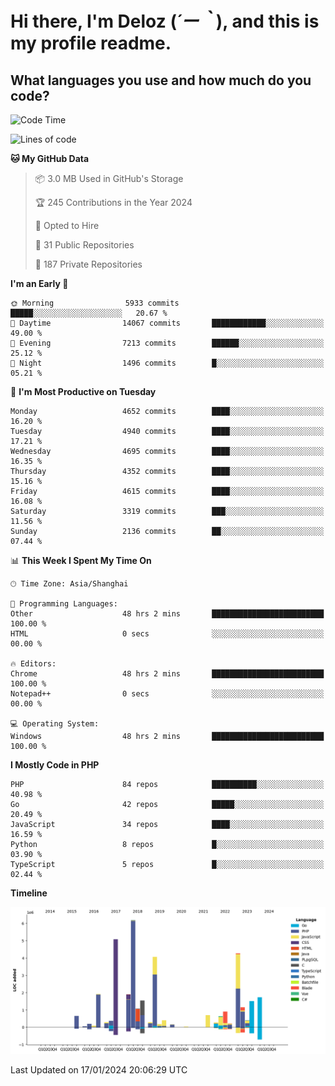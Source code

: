 # **Hi there, I'm Deloz (*´ー｀*), and this is my profile readme.**

## **What languages you use and how much do you code?**

<!--START_SECTION:waka-->
![Code Time](http://img.shields.io/badge/Code%20Time-3%2C199%20hrs%2041%20mins-blue)

![Lines of code](https://img.shields.io/badge/From%20Hello%20World%20I%27ve%20Written-36.2%20million%20lines%20of%20code-blue)

**🐱 My GitHub Data** 

> 📦 3.0 MB Used in GitHub's Storage 
 > 
> 🏆 245 Contributions in the Year 2024
 > 
> 💼 Opted to Hire
 > 
> 📜 31 Public Repositories 
 > 
> 🔑 187 Private Repositories 
 > 
**I'm an Early 🐤** 

```text
🌞 Morning                5933 commits        █████░░░░░░░░░░░░░░░░░░░░   20.67 % 
🌆 Daytime                14067 commits       ████████████░░░░░░░░░░░░░   49.00 % 
🌃 Evening                7213 commits        ██████░░░░░░░░░░░░░░░░░░░   25.12 % 
🌙 Night                  1496 commits        █░░░░░░░░░░░░░░░░░░░░░░░░   05.21 % 
```
📅 **I'm Most Productive on Tuesday** 

```text
Monday                   4652 commits        ████░░░░░░░░░░░░░░░░░░░░░   16.20 % 
Tuesday                  4940 commits        ████░░░░░░░░░░░░░░░░░░░░░   17.21 % 
Wednesday                4695 commits        ████░░░░░░░░░░░░░░░░░░░░░   16.35 % 
Thursday                 4352 commits        ████░░░░░░░░░░░░░░░░░░░░░   15.16 % 
Friday                   4615 commits        ████░░░░░░░░░░░░░░░░░░░░░   16.08 % 
Saturday                 3319 commits        ███░░░░░░░░░░░░░░░░░░░░░░   11.56 % 
Sunday                   2136 commits        ██░░░░░░░░░░░░░░░░░░░░░░░   07.44 % 
```


📊 **This Week I Spent My Time On** 

```text
🕑︎ Time Zone: Asia/Shanghai

💬 Programming Languages: 
Other                    48 hrs 2 mins       █████████████████████████   100.00 % 
HTML                     0 secs              ░░░░░░░░░░░░░░░░░░░░░░░░░   00.00 % 

🔥 Editors: 
Chrome                   48 hrs 2 mins       █████████████████████████   100.00 % 
Notepad++                0 secs              ░░░░░░░░░░░░░░░░░░░░░░░░░   00.00 % 

💻 Operating System: 
Windows                  48 hrs 2 mins       █████████████████████████   100.00 % 
```

**I Mostly Code in PHP** 

```text
PHP                      84 repos            ██████████░░░░░░░░░░░░░░░   40.98 % 
Go                       42 repos            █████░░░░░░░░░░░░░░░░░░░░   20.49 % 
JavaScript               34 repos            ████░░░░░░░░░░░░░░░░░░░░░   16.59 % 
Python                   8 repos             █░░░░░░░░░░░░░░░░░░░░░░░░   03.90 % 
TypeScript               5 repos             █░░░░░░░░░░░░░░░░░░░░░░░░   02.44 % 
```



**Timeline**

![Lines of Code chart](https://raw.githubusercontent.com/deloz/deloz/main/assets/bar_graph.png)


 Last Updated on 17/01/2024 20:06:29 UTC
<!--END_SECTION:waka-->
